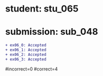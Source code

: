 # student: stu_065
# submission: sub_048

```diff
+ ex06_0: Accepted
+ ex06_1: Accepted
+ ex06_2: Accepted
+ ex06_3: Accepted
```
#incorrect=0
#correct=4
